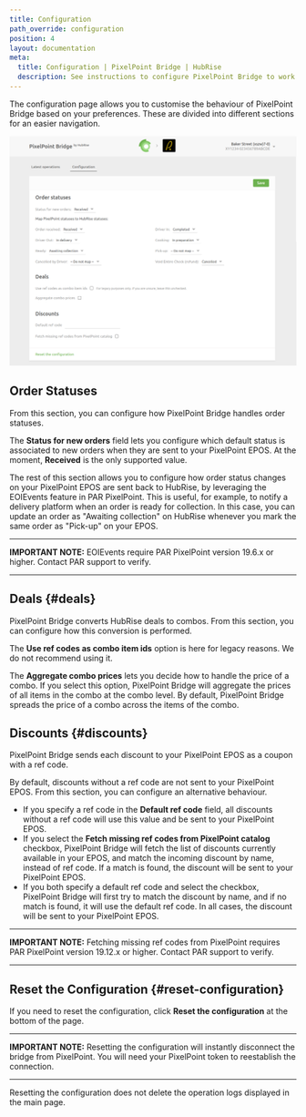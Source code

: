 ```yaml
---
title: Configuration
path_override: configuration
position: 4
layout: documentation
meta:
  title: Configuration | PixelPoint Bridge | HubRise
  description: See instructions to configure PixelPoint Bridge to work seamlessly with your EPOS or other apps connected to HubRise. Configuration is simple.
---
```


The configuration page allows you to customise the behaviour of PixelPoint Bridge based on your preferences.
These are divided into different sections for an easier navigation.

![PixelPoint Bridge configuration page](./images/003-configuration.png)

## Order Statuses

From this section, you can configure how PixelPoint Bridge handles order statuses.

The **Status for new orders** field lets you configure which default status is associated to new orders when they are sent to your PixelPoint EPOS. At the moment, **Received** is the only supported value.

The rest of this section allows you to configure how order status changes on your PixelPoint EPOS are sent back to HubRise, by leveraging the EOIEvents feature in PAR PixelPoint. This is useful, for example, to notify a delivery platform when an order is ready for collection. In this case, you can update an order as "Awaiting collection" on HubRise whenever you mark the same order as "Pick-up" on your EPOS.

---

**IMPORTANT NOTE:** EOIEvents require PAR PixelPoint version 19.6.x or higher. Contact PAR support to verify.

---

## Deals {#deals}

PixelPoint Bridge converts HubRise deals to combos. From this section, you can configure how this conversion is performed.

The **Use ref codes as combo item ids** option is here for legacy reasons. We do not recommend using it.

The **Aggregate combo prices** lets you decide how to handle the price of a combo. If you select this option, PixelPoint Bridge will aggregate the prices of all items in the combo at the combo level. By default, PixelPoint Bridge spreads the price of a combo across the items of the combo.

## Discounts {#discounts}

PixelPoint Bridge sends each discount to your PixelPoint EPOS as a coupon with a ref code.

By default, discounts without a ref code are not sent to your PixelPoint EPOS. From this section, you can configure an alternative behaviour.

- If you specify a ref code in the **Default ref code** field, all discounts without a ref code will use this value and be sent to your PixelPoint EPOS.
- If you select the **Fetch missing ref codes from PixelPoint catalog** checkbox, PixelPoint Bridge will fetch the list of discounts currently available in your EPOS, and match the incoming discount by name, instead of ref code. If a match is found, the discount will be sent to your PixelPoint EPOS.
- If you both specify a default ref code and select the checkbox, PixelPoint Bridge will first try to match the discount by name, and if no match is found, it will use the default ref code. In all cases, the discount will be sent to your PixelPoint EPOS.

---

**IMPORTANT NOTE:** Fetching missing ref codes from PixelPoint requires PAR PixelPoint version 19.12.x or higher. Contact PAR support to verify.

---

## Reset the Configuration {#reset-configuration}

If you need to reset the configuration, click **Reset the configuration** at the bottom of the page.

---

**IMPORTANT NOTE:** Resetting the configuration will instantly disconnect the bridge from PixelPoint. You will need your PixelPoint token to reestablish the connection.

---

Resetting the configuration does not delete the operation logs displayed in the main page.
